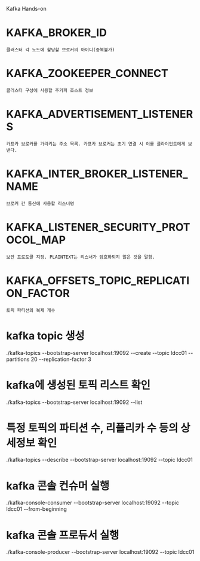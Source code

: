Kafka Hands-on

# KAFKA_BROKER_ID
    클러스터 각 노드에 할당할 브로커의 아이디(중복불가) 
# KAFKA_ZOOKEEPER_CONNECT 
    클러스터 구성에 사용할 주키퍼 호스트 정보
# KAFKA_ADVERTISEMENT_LISTENERS
    카프카 브로커를 가리키는 주소 목록. 카프카 브로커는 초기 연결 시 이를 클라이언트에게 보낸다.
# KAFKA_INTER_BROKER_LISTENER_NAME
    브로커 간 통신에 사용할 리스너명
# KAFKA_LISTENER_SECURITY_PROTOCOL_MAP
    보안 프로토콜 지정. PLAINTEXT는 리스너가 암호화되지 않은 것을 말함.
# KAFKA_OFFSETS_TOPIC_REPLICATION_FACTOR
    토픽 파티션의 복제 개수

# kafka topic 생성
./kafka-topics --bootstrap-server localhost:19092 --create --topic ldcc01 --partitions 20 --replication-factor 3

# kafka에 생성된 토픽 리스트 확인
./kafka-topics --bootstrap-server localhost:19092 --list

# 특정 토픽의 파티션 수, 리플리카 수 등의 상세정보 확인
./kafka-topics --describe --bootstrap-server localhost:19092 --topic ldcc01

# kafka 콘솔 컨슈머 실행
./kafka-console-consumer --bootstrap-server localhost:19092 --topic ldcc01 --from-beginning

# kafka 콘솔 프로듀서 실행
./kafka-console-producer --bootstrap-server localhost:19092 --topic ldcc01
